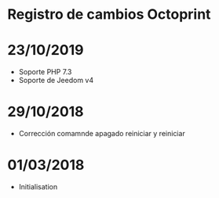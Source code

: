 # Registro de cambios Octoprint

# 23/10/2019

- Soporte PHP 7.3
- Soporte de Jeedom v4

# 29/10/2018

- Corrección comamnde apagado reiniciar y reiniciar

# 01/03/2018

- Initialisation

